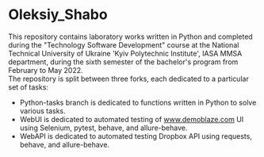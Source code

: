# Oleksiy_Shabo

This repository contains laboratory works written in Python and completed during the "Technology Software Development" course at the National Technical University of Ukraine 'Kyiv Polytechnic Institute', IASA MMSA department, during the sixth semester of the bachelor's program from February to May 2022.<br>
The repository is split between three forks, each dedicated to a particular set of tasks:
- Python-tasks branch is dedicated to functions written in Python to solve various tasks.
- WebUI is dedicated to automated testing of www.demoblaze.com UI using Selenium, pytest, behave, and allure-behave.
- WebAPI is dedicated to automated testing Dropbox API using requests, behave, and allure-behave.
